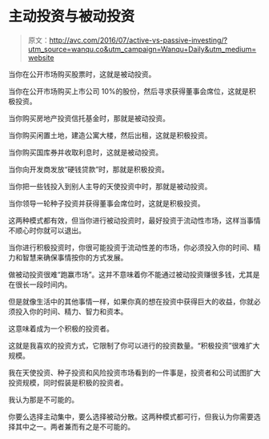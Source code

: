 # 主动投资与被动投资

> 原文：<http://avc.com/2016/07/active-vs-passive-investing/?utm_source=wanqu.co&utm_campaign=Wanqu+Daily&utm_medium=website>

当你在公开市场购买股票时，这就是被动投资。

当你在公开市场购买上市公司 10%的股份，然后寻求获得董事会席位，这就是积极投资。

当你购买房地产投资信托基金时，那就是被动投资。

当你购买闲置土地，建造公寓大楼，然后出租，这就是积极投资。

当你购买国库券并收取利息时，这就是被动投资。

当你向开发商发放“硬钱贷款”时，那就是积极投资。

当你把一些钱投入到别人主导的天使投资中时，那就是被动投资。

当你领导一轮种子投资并获得董事会席位时，这就是积极投资。

这两种模式都有效，但当你进行被动投资时，最好投资于流动性市场，这样当事情不顺心时你就可以退出。

当你进行积极投资时，你很可能投资于流动性差的市场，你必须投入你的时间、精力和智慧来确保事情按你的方式发展。

做被动投资很难“跑赢市场”。这并不意味着你不能通过被动投资赚很多钱，尤其是在很长一段时间内。

但是就像生活中的其他事情一样，如果你真的想在投资中获得巨大的收益，你就必须投入你的时间、精力、智力和资本。

这意味着成为一个积极的投资者。

这就是我喜欢的投资方式，它限制了你可以进行的投资数量。“积极投资”很难扩大规模。

我在天使投资、种子投资和风险投资市场看到的一件事是，投资者和公司试图扩大投资规模，同时假装是积极的投资者。

我认为那是不可能的。

你要么选择主动集中，要么选择被动分散。这两种模式都可行，但我认为你需要选择其中之一。两者兼而有之是不可能的。